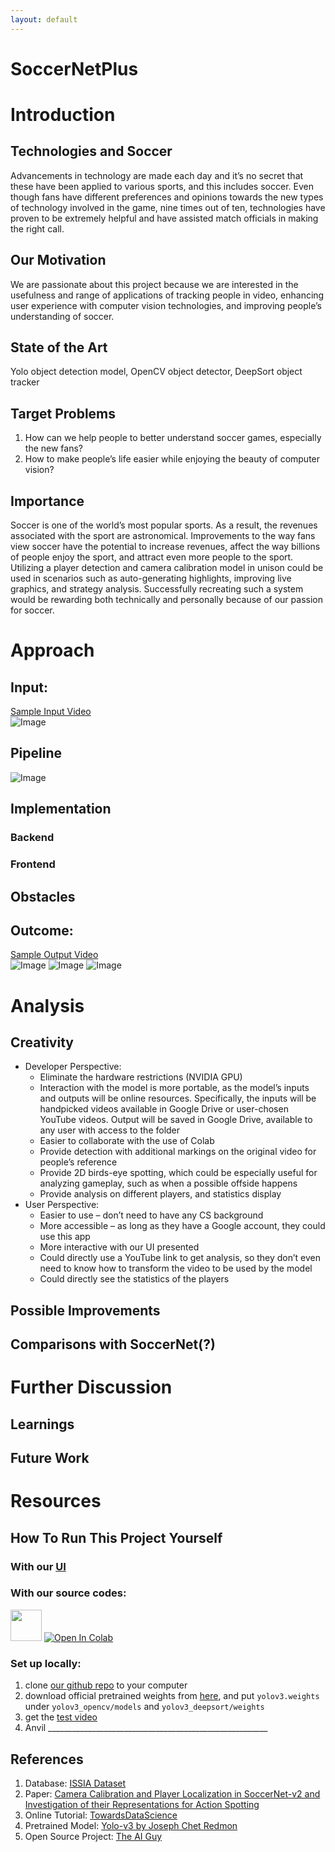 ```yaml
---
layout: default
---
```


# SoccerNetPlus
# Introduction
## Technologies and Soccer
Advancements in technology are made each day and it’s no secret that these have been applied to various sports, and this includes soccer. Even though fans have different preferences and opinions towards the new types of technology involved in the game, nine times out of ten, technologies have proven to be extremely helpful and have assisted match officials in making the right call.

## Our Motivation
We are passionate about this project because we are interested in the usefulness and range of applications of tracking people in video, enhancing user experience with computer vision technologies, and improving people’s understanding of soccer.

## State of the Art
Yolo object detection model, OpenCV object detector, DeepSort object tracker

## Target Problems
1. How can we help people to better understand soccer games, especially the new fans?
2. How to make people’s life easier while enjoying the beauty of computer vision?

## Importance
Soccer is one of the world’s most popular sports. As a result, the revenues associated with the sport are astronomical. Improvements to the way fans view soccer have the potential to increase revenues, affect the way billions of people enjoy the sport, and attract even more people to the sport. Utilizing a player detection and camera calibration model in unison could be used in scenarios such as auto-generating highlights, improving live graphics, and strategy analysis. Successfully recreating such a system would be rewarding both technically and personally because of our passion for soccer.

# Approach
## Input:
[Sample Input Video](https://youtu.be/ta-M_RIHyFA)  
![Image](./video_input/sample-video-screenshot.png)

## Pipeline
![Image](./logo/Pipeline.png)

## Implementation
### Backend


### Frontend


## Obstacles



## Outcome:
[Sample Output Video](_________________________________________)  
![Image](./video_output/detection-screenshot.png)
![Image](./video_output/birdeye-screenshot.png)
![Image](./video_output/tracking-screenshot.png)

# Analysis
## Creativity
* Developer Perspective:
  * Eliminate the hardware restrictions (NVIDIA GPU)
  * Interaction with the model is more portable, as the model’s inputs and outputs will be online resources. Specifically, the inputs will be handpicked videos available in Google Drive or user-chosen YouTube videos. Output will be saved in Google Drive, available to any user with access to the folder
  * Easier to collaborate with the use of Colab
  * Provide detection with additional markings on the original video for people’s reference
  * Provide 2D birds-eye spotting, which could be especially useful for analyzing gameplay, such as when a possible offside happens
  * Provide analysis on different players, and statistics display 
* User Perspective:
  * Easier to use – don’t need to have any CS background
  * More accessible – as long as they have a Google account, they could use this app
  * More interactive with our UI presented
  * Could directly use a YouTube link to get analysis, so they don’t even need to know how to transform the video to be used by the model
  * Could directly see the statistics of the players

## Possible Improvements



## Comparisons with SoccerNet(?)


# Further Discussion
## Learnings


## Future Work



# Resources
## How To Run This Project Yourself
### With our [UI](https://kssn3t627cdj22bl.anvil.app/RESLVSCIHCHAY4EEBPRQ6EX3)
### With our source codes:
<a href="https://drive.google.com/drive/folders/1lMtUF5EuGsvRCW-7rBGplanaK-LEM8bK?usp=share_link"><img height="50px" src="https://github.com/AJ-Wuu/SoccerNetPlus/blob/main/logo/GoogleCloud.png"></a>
[![Open In Colab](https://colab.research.google.com/assets/colab-badge.svg)](https://colab.research.google.com/drive/1TH4MYCgGKoJOpXKlz-OWd9wQ8spBhXwe)

### Set up locally:
1. clone [our github repo](https://github.com/AJ-Wuu/SoccerNetPlus) to your computer
2. download official pretrained weights from [here](https://pjreddie.com/media/files/yolov3.weights), and put `yolov3.weights` under `yolov3_opencv/models` and `yolov3_deepsort/weights`
3. get the [test video](https://github.com/AJ-Wuu/SoccerNetPlus/blob/main/video_input/README.md)
4. Anvil _______________________________________________________


## References
1. Database: [ISSIA Dataset](https://issasports.com/appv1)
2. Paper: [Camera Calibration and Player Localization in SoccerNet-v2 and Investigation of their Representations for Action Spotting](https://openaccess.thecvf.com/content/CVPR2021W/CVSports/papers/Cioppa_Camera_Calibration_and_Player_Localization_in_SoccerNet-v2_and_Investigation_of_CVPRW_2021_paper.pdf)
3. Online Tutorial: [TowardsDataScience](https://towardsdatascience.com/how-to-track-football-players-using-yolo-sort-and-opencv-6c58f71120b8)
4. Pretrained Model: [Yolo-v3 by Joseph Chet Redmon](https://pjreddie.com/)
5. Open Source Project: [The AI Guy](https://github.com/theAIGuysCode)
